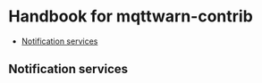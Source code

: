 # Handbook for mqttwarn-contrib

  * [Notification services](#notification-services)


## Notification services
